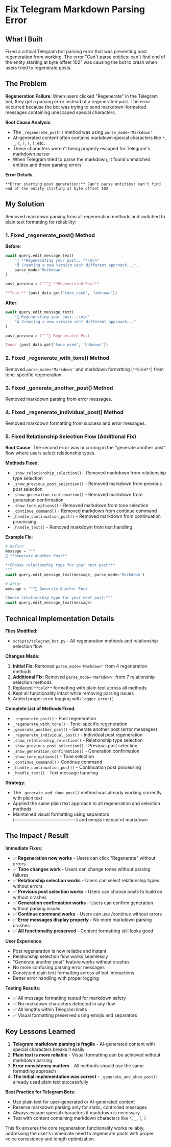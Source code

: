 # Fix Telegram Markdown Parsing Error

## What I Built
Fixed a critical Telegram bot parsing error that was preventing post regeneration from working. The error "Can't parse entities: can't find end of the entity starting at byte offset 102" was causing the bot to crash when users tried to regenerate posts.

## The Problem
**Regeneration Failure**: When users clicked "Regenerate" in the Telegram bot, they got a parsing error instead of a regenerated post. The error occurred because the bot was trying to send markdown-formatted messages containing unescaped special characters.

**Root Cause Analysis**:
- The `_regenerate_post()` method was using `parse_mode='Markdown'` 
- AI-generated content often contains markdown special characters like `*`, `_`, `[`, `]`, `(`, `)`, etc.
- These characters weren't being properly escaped for Telegram's markdown parser
- When Telegram tried to parse the markdown, it found unmatched entities and threw parsing errors

**Error Details**:
```
**Error starting post generation:** Can't parse entities: can't find end of the entity starting at byte offset 102
```

## My Solution
Removed markdown parsing from all regeneration methods and switched to plain text formatting for reliability:

### 1. **Fixed _regenerate_post() Method**
**Before**:
```python
await query.edit_message_text(
    "🔄 **Regenerating your post...**\n\n"
    "⏳ Creating a new version with different approach...",
    parse_mode='Markdown'
)

post_preview = f"""🔄 **Regenerated Post**

**Tone:** {post_data.get('tone_used', 'Unknown')}
```

**After**:
```python
await query.edit_message_text(
    "🔄 Regenerating your post...\n\n"
    "⏳ Creating a new version with different approach..."
)

post_preview = f"""🔄 Regenerated Post

Tone: {post_data.get('tone_used', 'Unknown')}
```

### 2. **Fixed _regenerate_with_tone() Method**
Removed `parse_mode='Markdown'` and markdown formatting (`**bold**`) from tone-specific regeneration.

### 3. **Fixed _generate_another_post() Method**
Removed markdown parsing from error messages.

### 4. **Fixed _regenerate_individual_post() Method**
Removed markdown formatting from success and error messages.

### 5. **Fixed Relationship Selection Flow** (Additional Fix)
**Root Cause**: The second error was occurring in the "generate another post" flow where users select relationship types.

**Methods Fixed**:
- `_show_relationship_selection()` - Removed markdown from relationship type selection
- `_show_previous_post_selection()` - Removed markdown from previous post selection
- `_show_generation_confirmation()` - Removed markdown from generation confirmation
- `_show_tone_options()` - Removed markdown from tone selection
- `_continue_command()` - Removed markdown from continue command
- `_handle_continuation_post()` - Removed markdown from continuation processing
- `_handle_text()` - Removed markdown from text handling

**Example Fix**:
```python
# Before
message = """
🎯 **Generate Another Post**

**Choose relationship type for your next post:**
"""
await query.edit_message_text(message, parse_mode='Markdown')

# After  
message = """🎯 Generate Another Post

Choose relationship type for your next post:"""
await query.edit_message_text(message)
```

## Technical Implementation Details
**Files Modified**:
- `scripts/telegram_bot.py` - All regeneration methods and relationship selection flow

**Changes Made**:
1. **Initial Fix**: Removed `parse_mode='Markdown'` from 4 regeneration methods
2. **Additional Fix**: Removed `parse_mode='Markdown'` from 7 relationship selection methods
3. Replaced `**bold**` formatting with plain text across all methods
4. Kept all functionality intact while removing parsing issues
5. Added proper error logging with `logger.error()`

**Complete List of Methods Fixed**:
- `_regenerate_post()` - Post regeneration
- `_regenerate_with_tone()` - Tone-specific regeneration  
- `_generate_another_post()` - Generate another post (error messages)
- `_regenerate_individual_post()` - Individual post regeneration
- `_show_relationship_selection()` - Relationship type selection
- `_show_previous_post_selection()` - Previous post selection
- `_show_generation_confirmation()` - Generation confirmation
- `_show_tone_options()` - Tone selection
- `_continue_command()` - Continue command
- `_handle_continuation_post()` - Continuation post processing
- `_handle_text()` - Text message handling

**Strategy**:
- The `_generate_and_show_post()` method was already working correctly with plain text
- Applied the same plain text approach to all regeneration and selection methods
- Maintained visual formatting using separators (`───────────────────────────`) and emojis instead of markdown

## The Impact / Result
**Immediate Fixes**:
- ✅ **Regeneration now works** - Users can click "Regenerate" without errors
- ✅ **Tone changes work** - Users can change tones without parsing failures
- ✅ **Relationship selection works** - Users can select relationship types without errors
- ✅ **Previous post selection works** - Users can choose posts to build on without crashes
- ✅ **Generation confirmation works** - Users can confirm generation without parsing issues
- ✅ **Continue command works** - Users can use /continue without errors
- ✅ **Error messages display properly** - No more markdown parsing crashes
- ✅ **All functionality preserved** - Content formatting still looks good

**User Experience**:
- Post regeneration is now reliable and instant
- Relationship selection flow works seamlessly
- "Generate another post" feature works without crashes
- No more confusing parsing error messages
- Consistent plain text formatting across all bot interactions
- Better error handling with proper logging

**Testing Results**:
- ✅ All message formatting tested for markdown safety
- ✅ No markdown characters detected in any flow
- ✅ All lengths within Telegram limits
- ✅ Visual formatting preserved using emojis and separators

## Key Lessons Learned
1. **Telegram markdown parsing is fragile** - AI-generated content with special characters breaks it easily
2. **Plain text is more reliable** - Visual formatting can be achieved without markdown parsing
3. **Error consistency matters** - All methods should use the same formatting approach
4. **The initial implementation was correct** - `_generate_and_show_post()` already used plain text successfully

**Best Practice for Telegram Bots**:
- Use plain text for user-generated or AI-generated content
- Reserve markdown parsing only for static, controlled messages
- Always escape special characters if markdown is necessary
- Test with content containing markdown characters like `*`, `_`, `[`, `]`

This fix ensures the core regeneration functionality works reliably, addressing the user's immediate need to regenerate posts with proper voice consistency and length optimization. 